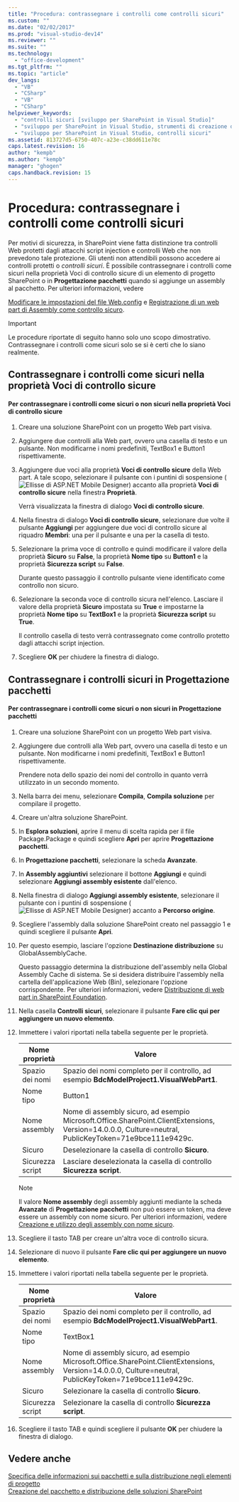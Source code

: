 ```yaml
---
title: "Procedura: contrassegnare i controlli come controlli sicuri"
ms.custom: ""
ms.date: "02/02/2017"
ms.prod: "visual-studio-dev14"
ms.reviewer: ""
ms.suite: ""
ms.technology: 
  - "office-development"
ms.tgt_pltfrm: ""
ms.topic: "article"
dev_langs: 
  - "VB"
  - "CSharp"
  - "VB"
  - "CSharp"
helpviewer_keywords: 
  - "controlli sicuri [sviluppo per SharePoint in Visual Studio]"
  - "sviluppo per SharePoint in Visual Studio, strumenti di creazione di pacchetti avanzati"
  - "sviluppo per SharePoint in Visual Studio, controlli sicuri"
ms.assetid: 813727d5-6750-407c-a23e-c38dd611e78c
caps.latest.revision: 16
author: "kempb"
ms.author: "kempb"
manager: "ghogen"
caps.handback.revision: 15
---
```

# Procedura: contrassegnare i controlli come controlli sicuri
  Per motivi di sicurezza, in SharePoint viene fatta distinzione tra controlli Web protetti dagli attacchi script injection e controlli Web che non prevedono tale protezione.  Gli utenti non attendibili possono accedere ai controlli protetti o *controlli sicuri*.  È possibile contrassegnare i controlli come sicuri nella proprietà Voci di controllo sicure di un elemento di progetto SharePoint o in **Progettazione pacchetti** quando si aggiunge un assembly al pacchetto.  Per ulteriori informazioni, vedere  
  
 [Modificare le impostazioni del file Web.config](http://go.microsoft.com/fwlink/?LinkId=178965) e [Registrazione di un web part di Assembly come controllo sicuro](http://go.microsoft.com/fwlink/?LinkId=171013).  
  
> [!IMPORTANT]  
>  Le procedure riportate di seguito hanno solo uno scopo dimostrativo.  Contrassegnare i controlli come sicuri solo se si è certi che lo siano realmente.  
  
## Contrassegnare i controlli come sicuri nella proprietà Voci di controllo sicure  
  
#### Per contrassegnare i controlli come sicuri o non sicuri nella proprietà Voci di controllo sicure  
  
1.  Creare una soluzione SharePoint con un progetto Web part visiva.  
  
2.  Aggiungere due controlli alla Web part, ovvero una casella di testo e un pulsante.  Non modificarne i nomi predefiniti, TextBox1 e Button1 rispettivamente.  
  
3.  Aggiungere due voci alla proprietà **Voci di controllo sicure** della Web part.  A tale scopo, selezionare il pulsante con i puntini di sospensione \(![Ellisse di ASP.NET Mobile Designer](~/sharepoint/media/mwellipsis.gif "Ellisse di ASP.NET Mobile Designer")\) accanto alla proprietà **Voci di controllo sicure** nella finestra **Proprietà**.  
  
     Verrà visualizzata la finestra di dialogo **Voci di controllo sicure**.  
  
4.  Nella finestra di dialogo **Voci di controllo sicure**, selezionare due volte il pulsante **Aggiungi** per aggiungere due voci di controllo sicure al riquadro **Membri**: una per il pulsante e una per la casella di testo.  
  
5.  Selezionare la prima voce di controllo e quindi modificare il valore della proprietà **Sicuro** su **False**, la proprietà **Nome tipo** su **Button1** e la proprietà **Sicurezza script** su **False**.  
  
     Durante questo passaggio il controllo pulsante viene identificato come controllo non sicuro.  
  
6.  Selezionare la seconda voce di controllo sicura nell'elenco.  Lasciare il valore della proprietà **Sicuro** impostata su **True** e impostarne la proprietà **Nome tipo** su **TextBox1** e la proprietà **Sicurezza script** su **True**.  
  
     Il controllo casella di testo verrà contrassegnato come controllo protetto dagli attacchi script injection.  
  
7.  Scegliere **OK** per chiudere la finestra di dialogo.  
  
## Contrassegnare i controlli sicuri in Progettazione pacchetti  
  
#### Per contrassegnare i controlli come sicuri o non sicuri in Progettazione pacchetti  
  
1.  Creare una soluzione SharePoint con un progetto Web part visiva.  
  
2.  Aggiungere due controlli alla Web part, ovvero una casella di testo e un pulsante.  Non modificarne i nomi predefiniti, TextBox1 e Button1 rispettivamente.  
  
     Prendere nota dello spazio dei nomi del controllo in quanto verrà utilizzato in un secondo momento.  
  
3.  Nella barra dei menu, selezionare **Compila**, **Compila soluzione** per compilare il progetto.  
  
4.  Creare un'altra soluzione SharePoint.  
  
5.  In **Esplora soluzioni**, aprire il menu di scelta rapida per il file Package.Package e quindi scegliere **Apri** per aprire **Progettazione pacchetti**.  
  
6.  In **Progettazione pacchetti**, selezionare la scheda **Avanzate**.  
  
7.  In **Assembly aggiuntivi** selezionare il bottone **Aggiungi** e quindi selezionare **Aggiungi assembly esistente** dall'elenco.  
  
8.  Nella finestra di dialogo **Aggiungi assembly esistente**, selezionare il pulsante con i puntini di sospensione \(![Ellisse di ASP.NET Mobile Designer](~/sharepoint/media/mwellipsis.gif "Ellisse di ASP.NET Mobile Designer")\) accanto a **Percorso origine**.  
  
9. Scegliere l'assembly dalla soluzione SharePoint creato nel passaggio 1 e quindi scegliere il pulsante **Apri**.  
  
10. Per questo esempio, lasciare l'opzione **Destinazione distribuzione** su GlobalAssemblyCache.  
  
     Questo passaggio determina la distribuzione dell'assembly nella Global Assembly Cache di sistema.  Se si desidera distribuire l'assembly nella cartella dell'applicazione Web \(Bin\), selezionare l'opzione corrispondente.  Per ulteriori informazioni, vedere [Distribuzione di web part in SharePoint Foundation](http://go.microsoft.com/fwlink/?LinkId=177509).  
  
11. Nella casella **Controlli sicuri**, selezionare il pulsante **Fare clic qui per aggiungere un nuovo elemento**.  
  
12. Immettere i valori riportati nella tabella seguente per le proprietà.  
  
    |Nome proprietà|Valore|  
    |--------------------|------------|  
    |Spazio dei nomi|Spazio dei nomi completo per il controllo, ad esempio **BdcModelProject1.VisualWebPart1**.|  
    |Nome tipo|Button1|  
    |Nome assembly|Nome di assembly sicuro, ad esempio Microsoft.Office.SharePoint.ClientExtensions, Version\=14.0.0.0, Culture\=neutral, PublicKeyToken\=71e9bce111e9429c.|  
    |Sicuro|Deselezionare la casella di controllo **Sicuro**.|  
    |Sicurezza script|Lasciare deselezionata la casella di controllo **Sicurezza script**.|  
  
    > [!NOTE]  
    >  Il valore **Nome assembly** degli assembly aggiunti mediante la scheda **Avanzate** di **Progettazione pacchetti** non può essere un token, ma deve essere un assembly con nome sicuro.  Per ulteriori informazioni, vedere [Creazione e utilizzo degli assembly con nome sicuro](http://go.microsoft.com/fwlink/?LinkId=177513).  
  
13. Scegliere il tasto TAB per creare un'altra voce di controllo sicura.  
  
14. Selezionare di nuovo il pulsante **Fare clic qui per aggiungere un nuovo elemento**.  
  
15. Immettere i valori riportati nella tabella seguente per le proprietà.  
  
    |Nome proprietà|Valore|  
    |--------------------|------------|  
    |Spazio dei nomi|Spazio dei nomi completo per il controllo, ad esempio **BdcModelProject1.VisualWebPart1**.|  
    |Nome tipo|TextBox1|  
    |Nome assembly|Nome di assembly sicuro, ad esempio Microsoft.Office.SharePoint.ClientExtensions, Version\=14.0.0.0, Culture\=neutral, PublicKeyToken\=71e9bce111e9429c.|  
    |Sicuro|Selezionare la casella di controllo **Sicuro**.|  
    |Sicurezza script|Selezionare la casella di controllo **Sicurezza script**.|  
  
16. Scegliere il tasto TAB e quindi scegliere il pulsante **OK** per chiudere la finestra di dialogo.  
  
## Vedere anche  
 [Specifica delle informazioni sui pacchetti e sulla distribuzione negli elementi di progetto](../sharepoint/providing-packaging-and-deployment-information-in-project-items.md)   
 [Creazione del pacchetto e distribuzione delle soluzioni SharePoint](../sharepoint/packaging-and-deploying-sharepoint-solutions.md)  
  
  